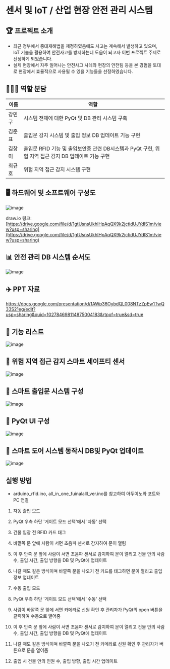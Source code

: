 # 센서 및 IoT / 산업 현장 안전 관리 시스템

## 🏆 프로젝트 소개 
- 최근 정부에서 중대재해법을 제정하였음에도 사고는 계속해서 발생하고 있으며, IoT 기술을 활용하여 안전사고를 방지하는데 도움이 되고자 이번 프로젝트 주제로 선정하게 되었습니다.
- 실제 현장에서 자주 일어나는 안전사고 사례와 현장의 안전팀 등을 본 경험을 토대로 현장에서 효율적으로 사용될 수 있을 기능들을 선정하였습니다.
  
## 🧑‍🤝‍🧑 역할 분담
|이름|역할|
|------|--------|
|강민구|시스템 전체에 대한 PyQt 및 DB 관리 시스템 구축|
|김준표|출입문 감지 시스템 및 출입 정보 DB 업데이트 기능 구현|
|김창미|출입문 RFID 기능 및 출입보안증 관련 DB시스템과 PyQt 구현, 위험 지역 접근 감지 DB 업데이트 기능 구현
|최규호|위험 지역 접근 감지 시스템 구현|

## 🖥️ 하드웨어 및 소프트웨어 구성도
![image](https://github.com/changmi-kim/changmi-kim.github.io/assets/141194237/541b7d2d-5997-424f-b829-34d9693344d6)

draw.io 링크: [https://drive.google.com/file/d/1gtUsnsUkhlHpAqQX9k2jctidUJYdlS1m/view?usp=sharing](https://drive.google.com/file/d/1gtUsnsUkhlHpAqQX9k2jctidUJYdlS1m/view?usp=sharing)

## 📊 안전 관리 DB 시스템 순서도
![image](https://github.com/changmi-kim/changmi-kim.github.io/assets/141194237/d29ee2cd-eb3c-45d1-9cda-bb8a99d65fa6)

## ✈️ PPT 자료
https://docs.google.com/presentation/d/1AWp36OybdQL008NTzZpEw1TwQ33S21eg/edit?usp=sharing&ouid=102784698114875004183&rtpof=true&sd=true

## 🥇 기능 리스트 
![image](https://github.com/addinedu-ros-3rd/iot-repo-6/assets/87626122/743f2364-f4d6-42f3-ac6f-21d2d068c38b)

## 🥇 위험 지역 접근 감지 스마트 세이프티 센서

![image](https://github.com/addinedu-ros-3rd/iot-repo-6/assets/87626122/ccfea0ac-1966-4220-802d-31033bc0af23)


## 🥇 스마트 출입문 시스템 구성

![image](https://github.com/addinedu-ros-3rd/iot-repo-6/assets/87626122/3ea7efd5-411d-475d-846b-3669c0c9bd82)


## 🥇 PyQt UI 구성

![image](https://github.com/addinedu-ros-3rd/iot-repo-6/assets/87626122/d6cdd2d7-a69d-44de-a100-2c2726581b0c)

## 🥇 스마트 도어 시스템 동작시 DB및 PyQt 업데이트

![image](https://github.com/addinedu-ros-3rd/iot-repo-6/assets/87626122/0c86df78-afea-45de-ae79-167017b12dd2)


## 실행 방법
- arduino_rfid.ino, all_in_one_fuinalalll_ver.ino를 참고하여 아두이노와 포트와 PC 연결
  
1. 자동 출입 모드  
  1. PyQt 우측 하단 '게이트 모드 선택'에서 '자동' 선택  
  2. 건물 입장 전 RFID 카드 태그  
  3. 바깥쪽 문 앞에 사람이 서면 초음파 센서로 감지하여 문이 열림  
  4. 이 후 안쪽 문 앞에 사람이 서면 초음파 센서로 감지하여 문이 열리고 건물 안의 사람 수, 출입 시간, 출입 방향을 DB 및 PyQt에 업데이트  
  5. 나갈 때도 같은 방식이며 바깥쪽 문을 나오기 전 카드를 태그하면 문이 열리고 출입 정보 업데이트  
  
2. 수동 출입 모드  
  1. PyQt 우측 하단 '게이트 모드 선택'에서 '수동' 선택  
  2. 사람이 바깥쪽 문 앞에 서면 카메라로 신원 확인 후 관리자가 PyQt의 open 버튼을 클릭하여 수동으로 열어줌  
  3. 이 후 안쪽 문 앞에 사람이 서면 초음파 센서로 감지하여 문이 열리고 건물 안의 사람 수, 출입 시간, 출입 방향을 DB 및 PyQt에 업데이트  
  4. 나갈 때도 같은 방식이며 바깥쪽 문을 나오기 전 카메라로 신원 확인 후 관리자가 버튼으로 문을 열어줌  
  5. 출입 시 건물 안의 인원 수, 출입 방향, 출입 시간 업데이트  





